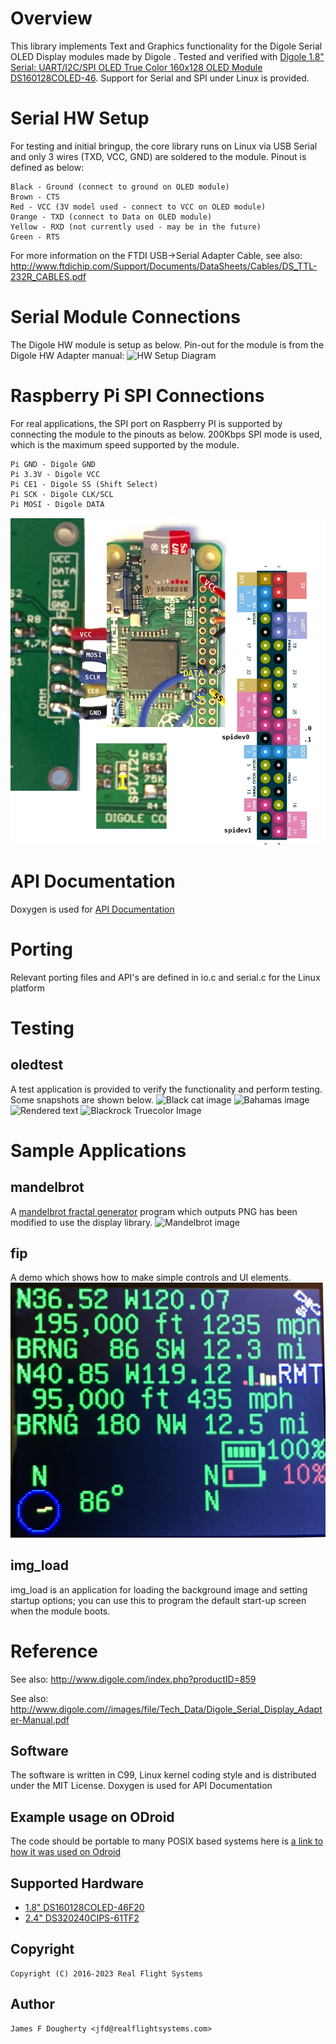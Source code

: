 # Overview

This library implements Text and Graphics functionality for the Digole Serial OLED Display modules made by Digole . Tested and verified with [Digole 1.8" Serial: UART/I2C/SPI OLED True Color 160x128  OLED Module DS160128COLED-46](http://www.digole.com/index.php?productID=859). Support for Serial and SPI under Linux is provided. 

# Serial HW Setup
For testing and initial bringup, the core library runs on Linux via USB Serial and only 3 wires (TXD, VCC, GND) are soldered to the module. Pinout is defined as below:

    Black - Ground (connect to ground on OLED module)
    Brown - CTS
    Red - VCC (3V model used - connect to VCC on OLED module)
    Orange - TXD (connect to Data on OLED module)
    Yellow - RXD (not currently used - may be in the future)
    Green - RTS

For more information on the FTDI USB->Serial Adapter Cable, see also: http://www.ftdichip.com/Support/Documents/DataSheets/Cables/DS_TTL-232R_CABLES.pdf

# Serial Module Connections
The Digole HW module is setup as below. Pin-out for the module is from the Digole HW Adapter manual:
![HW Setup Diagram](http://realflightsystems.com/techpubs/digole/hw_setup_ttl2323v3.jpg)

# Raspberry Pi SPI Connections

For real applications, the SPI port on Raspberry PI is supported by connecting the module 
to the pinouts as below. 200Kbps SPI mode is used, which is the maximum speed supported by the module.

    Pi GND - Digole GND
    Pi 3.3V - Digole VCC
    Pi CE1 - Digole SS (Shift Select)
    Pi SCK - Digole CLK/SCL
    Pi MOSI - Digole DATA

![HW Setup Diagram](https://raw.githubusercontent.com/jafrado/digole/master/doc/digole-pi0.jpg)



# API Documentation
Doxygen is used for [API Documentation](http://realflightsystems.com/techpubs/digole/html/index.html)

# Porting
Relevant porting files and API's are defined in io.c and serial.c for the Linux platform

# Testing
## oledtest
A test application is provided to verify the functionality and perform testing.
Some snapshots are shown below.
![Black cat image](http://realflightsystems.com/techpubs/digole/black-cat-128x128_rendered.jpg)
![Bahamas image](http://realflightsystems.com/techpubs/digole/bahamas3_160x108_rendered.jpg)
![Rendered text](http://realflightsystems.com/techpubs/digole/text_rendered.jpg)
![Blackrock Truecolor Image](http://realflightsystems.com/techpubs/digole/Aidain_Sojourner_ID2015_BR_4thofJuplaya_160x120_rendered.JPG)

# Sample Applications
## mandelbrot
A [mandelbrot fractal generator](http://www.physics.emory.edu/faculty/weeks//software/mand.html) program which outputs PNG has been modified to use the display library.
 ![Mandelbrot image](http://realflightsystems.com/techpubs/digole/mandelbrot.jpg)
## fip
A demo which shows how to make simple controls and UI elements.
![Front Instrument Panel Image](https://raw.githubusercontent.com/jafrado/digole/master/doc/fip.jpg) 
## img_load
img_load is an application for loading the background image and setting startup options; you can use this to program the default start-up screen when the module boots.

# Reference

See also: http://www.digole.com/index.php?productID=859

See also: http://www.digole.com//images/file/Tech_Data/Digole_Serial_Display_Adapter-Manual.pdf

## Software

The software is written in C99, Linux kernel coding style and is distributed under the MIT License.
Doxygen is used for API Documentation

## Example usage on ODroid

The code should be portable to many POSIX based systems here is [a link to how it was used on Odroid](https://magazine.odroid.com/article/digole-serial-displays/)

## Supported Hardware

 -  [1.8" DS160128COLED-46F20](https://www.digole.com/index.php?productID=1292)
 -  [2.4" DS320240CIPS-61TF2](https://www.digole.com/index.php?productID=1212)


## Copyright
    Copyright (C) 2016-2023 Real Flight Systems 

## Author
    James F Dougherty <jfd@realflightsystems.com> 

